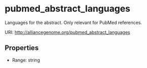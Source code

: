 # pubmed_abstract_languages

Languages for the abstract. Only relevant for PubMed references.

URI: http://alliancegenome.org/pubmed_abstract_languages



<!-- no inheritance hierarchy -->


## Properties

 * Range: string


